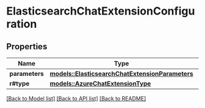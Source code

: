 # ElasticsearchChatExtensionConfiguration

## Properties

Name | Type | Description | Notes
------------ | ------------- | ------------- | -------------
**parameters** | [**models::ElasticsearchChatExtensionParameters**](ElasticsearchChatExtensionParameters.md) |  | 
**r#type** | [**models::AzureChatExtensionType**](AzureChatExtensionType.md) |  | 

[[Back to Model list]](../README.md#documentation-for-models) [[Back to API list]](../README.md#documentation-for-api-endpoints) [[Back to README]](../README.md)



